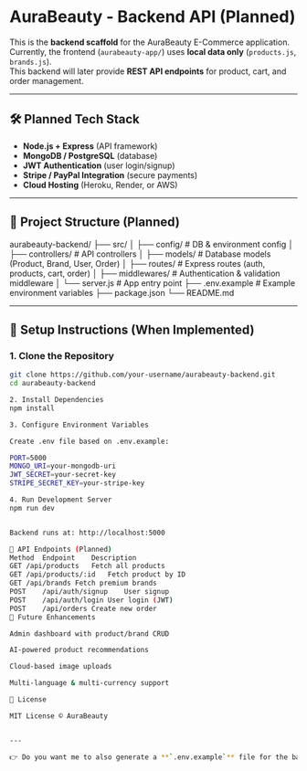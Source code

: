 # AuraBeauty - Backend API (Planned)

This is the **backend scaffold** for the AuraBeauty E-Commerce application.  
Currently, the frontend (`aurabeauty-app/`) uses **local data only** (`products.js`, `brands.js`).  
This backend will later provide **REST API endpoints** for product, cart, and order management.

---

## 🛠️ Planned Tech Stack

- **Node.js + Express** (API framework)
- **MongoDB / PostgreSQL** (database)
- **JWT Authentication** (user login/signup)
- **Stripe / PayPal Integration** (secure payments)
- **Cloud Hosting** (Heroku, Render, or AWS)

---

## 📂 Project Structure (Planned)
aurabeauty-backend/
├── src/
│ ├── config/ # DB & environment config
│ ├── controllers/ # API controllers
│ ├── models/ # Database models (Product, Brand, User, Order)
│ ├── routes/ # Express routes (auth, products, cart, order)
│ ├── middlewares/ # Authentication & validation middleware
│ └── server.js # App entry point
├── .env.example # Example environment variables
├── package.json
└── README.md


---

## 🚀 Setup Instructions (When Implemented)

### 1. Clone the Repository
```bash
git clone https://github.com/your-username/aurabeauty-backend.git
cd aurabeauty-backend

2. Install Dependencies
npm install

3. Configure Environment Variables

Create .env file based on .env.example:

PORT=5000
MONGO_URI=your-mongodb-uri
JWT_SECRET=your-secret-key
STRIPE_SECRET_KEY=your-stripe-key

4. Run Development Server
npm run dev


Backend runs at: http://localhost:5000

📸 API Endpoints (Planned)
Method	Endpoint	Description
GET	/api/products	Fetch all products
GET	/api/products/:id	Fetch product by ID
GET	/api/brands	Fetch premium brands
POST	/api/auth/signup	User signup
POST	/api/auth/login	User login (JWT)
POST	/api/orders	Create new order
🧩 Future Enhancements

Admin dashboard with product/brand CRUD

AI-powered product recommendations

Cloud-based image uploads

Multi-language & multi-currency support

📄 License

MIT License © AuraBeauty


---

👉 Do you want me to also generate a **`.env.example`** file for the backend (with placeholders for MongoDB, Stripe, etc.) so you’ll be ready when you add backend later?
